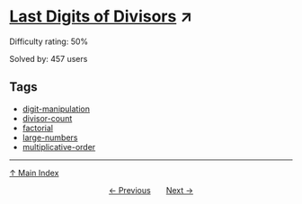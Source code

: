 # [Last Digits of Divisors](https://projecteuler.net/problem=474) ↗️

Difficulty rating: 50%

Solved by: 457 users
## Tags

- [digit-manipulation](../tags/digit-manipulation.md)
- [divisor-count](../tags/divisor-count.md)
- [factorial](../tags/factorial.md)
- [large-numbers](../tags/large-numbers.md)
- [multiplicative-order](../tags/multiplicative-order.md)



---

[↑ Main Index](../README.md)


<div align=center><a href='473.md'>← Previous</a> &nbsp;&nbsp; &nbsp;&nbsp;  <a href='475.md'>Next →</a></div>
